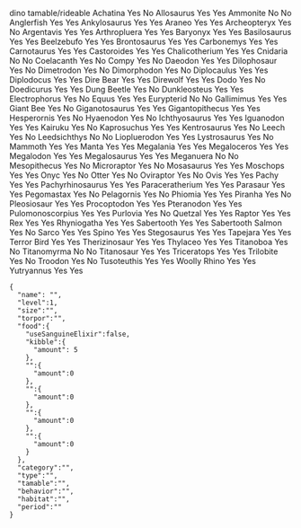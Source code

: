 dino      tamable/rideable
Achatina	Yes	No
Allosaurus	Yes	Yes
Ammonite	No	No
Anglerfish	Yes	Yes
Ankylosaurus	Yes	Yes
Araneo	Yes	Yes
Archeopteryx	Yes	No
Argentavis	Yes	Yes
Arthropluera	Yes	Yes
Baryonyx	Yes	Yes
Basilosaurus	Yes	Yes
Beelzebufo	Yes	Yes
Brontosaurus	Yes	Yes
Carbonemys	Yes	Yes
Carnotaurus	Yes	Yes
Castoroides	Yes	Yes
Chalicotherium	Yes	Yes
Cnidaria	No	No
Coelacanth	Yes	No
Compy	Yes	No
Daeodon	Yes	Yes
Dilophosaur	Yes	No
Dimetrodon	Yes	No
Dimorphodon	Yes	No
Diplocaulus	Yes	Yes
Diplodocus	Yes	Yes
Dire Bear	Yes	Yes
Direwolf	Yes	Yes
Dodo	Yes	No
Doedicurus	Yes	Yes
Dung Beetle	Yes	No
Dunkleosteus	Yes	Yes
Electrophorus	Yes	No
Equus	Yes	Yes
Eurypterid	No	No
Gallimimus	Yes	Yes
Giant Bee	Yes	No
Giganotosaurus	Yes	Yes
Gigantopithecus	Yes	Yes
Hesperornis	Yes	No
Hyaenodon	Yes	No
Ichthyosaurus	Yes	Yes
Iguanodon	Yes	Yes
Kairuku	Yes	No
Kaprosuchus	Yes	Yes
Kentrosaurus	Yes	No
Leech	Yes	No
Leedsichthys	No	No
Liopluerodon	Yes	Yes
Lystrosaurus	Yes	No
Mammoth	Yes	Yes
Manta	Yes	Yes
Megalania	Yes	Yes
Megaloceros	Yes	Yes
Megalodon	Yes	Yes
Megalosaurus	Yes	Yes
Meganuera	No	No
Mesopithecus	Yes	No
Microraptor	Yes	No
Mosasaurus	Yes	Yes
Moschops	Yes	Yes
Onyc	Yes	No
Otter	Yes	No
Oviraptor	Yes	No
Ovis	Yes	Yes
Pachy	Yes	Yes
Pachyrhinosaurus	Yes	Yes
Paraceratherium	Yes	Yes
Parasaur	Yes	Yes
Pegomastax	Yes	No
Pelagornis	Yes	No
Phiomia	Yes	Yes
Piranha	Yes	No
Pleosiosaur	Yes	Yes
Procoptodon	Yes	Yes
Pteranodon	Yes	Yes
Pulomonoscorpius	Yes	Yes
Purlovia	Yes	No
Quetzal	Yes	Yes
Raptor	Yes	Yes
Rex	Yes	Yes
Rhyniogatha	Yes	Yes
Sabertooth	Yes	Yes
Sabertooth Salmon	Yes	No
Sarco	Yes	Yes
Spino	Yes	Yes
Stegosaurus	Yes	Yes
Tapejara	Yes	Yes
Terror Bird	Yes	Yes
Therizinosaur	Yes	Yes
Thylaceo	Yes	Yes
Titanoboa	Yes	No
Titanomyrma	No	No
Titanosaur	Yes	Yes
Triceratops	Yes	Yes
Trilobite	Yes	No
Troodon	Yes	No
Tusoteuthis	Yes	Yes
Woolly Rhino	Yes	Yes
Yutryannus	Yes	Yes



    {
      "name": "",
      "level":1,
      "size":"",
      "torpor":"",
      "food":{
        "useSanguineElixir":false,
        "kibble":{
          "amount": 5
        },
        "":{
          "amount":0
        },
        "":{
          "amount":0
        },
        "":{
          "amount":0
        },
        "":{
          "amount":0
        }
      },
      "category":"",
      "type":"",
      "tamable":"",
      "behavior":"",
      "habitat":"",
      "period":""
    }